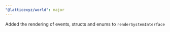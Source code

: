 ```yaml
---
"@latticexyz/world": major
---
```


Added the rendering of events, structs and enums to `renderSystemInterface`
